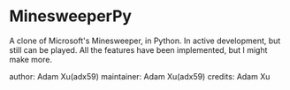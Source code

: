 # MinesweeperPy
A clone of Microsoft's Minesweeper, in Python. In active development, but still can be played. All the features have been implemented, but I might make more.

author: Adam Xu(adx59)
maintainer: Adam Xu(adx59)
credits: Adam Xu
